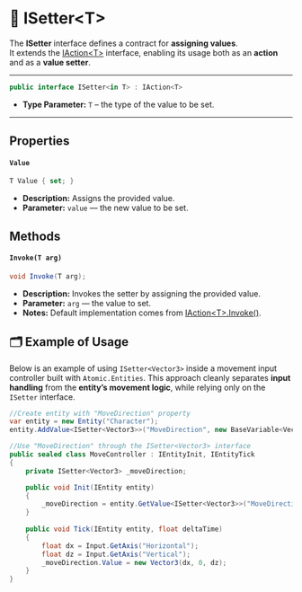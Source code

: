# 🧩 ISetter&lt;T&gt;

The **ISetter** interface defines a contract for **assigning values**.  
It extends the [IAction&lt;T&gt;](../Actions/IAction.md#-iactiont) interface, enabling its usage both as an **action** and as a **value setter**.

---

```csharp
public interface ISetter<in T> : IAction<T>
```

- **Type Parameter:** `T` – the type of the value to be set.

---

## Properties

#### `Value`
```csharp
T Value { set; }
```
- **Description:** Assigns the provided value.
- **Parameter:** `value` — the new value to be set.

## Methods

#### `Invoke(T arg)`

```csharp
void Invoke(T arg);
```
- **Description:** Invokes the setter by assigning the provided value.
- **Parameter:** `arg` — the value to set.
- **Notes:** Default implementation comes from [IAction&lt;T&gt;.Invoke()](../Actions/IAction.md#invoket).

## 🗂 Example of Usage

Below is an example of using `ISetter<Vector3>` inside a movement input controller built with `Atomic.Entities`. This approach cleanly separates **input handling** from the **entity’s movement logic**, while relying only on the `ISetter` interface.

```csharp
//Create entity with "MoveDirection" property
var entity = new Entity("Character");
entity.AddValue<ISetter<Vector3>>("MoveDirection", new BaseVariable<Vector3>());
```

```csharp
//Use "MoveDirection" through the ISetter<Vector3> interface 
public sealed class MoveController : IEntityInit, IEntityTick
{
    private ISetter<Vector3> _moveDirection;

    public void Init(IEntity entity)
    {
        _moveDirection = entity.GetValue<ISetter<Vector3>>("MoveDirection");
    }
    
    public void Tick(IEntity entity, float deltaTime)
    {
        float dx = Input.GetAxis("Horizontal");
        float dz = Input.GetAxis("Vertical");
        _moveDirection.Value = new Vector3(dx, 0, dz);
    }
}
```